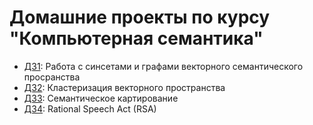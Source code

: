# Домашние проекты по курсу "Компьютерная семантика"
* [ДЗ1](hw1_Kozlova.ipynb): Работа с синсетами и графами векторного семантического просранства
* [ДЗ2](hw2_Kozlova.ipynb): Кластеризация векторного пространства
* [ДЗ3](hw3_Kozlova.ipynb): Семантическое картирование
* [ДЗ4](hw4_Kozlova.ipynb): Rational Speech Act (RSA)
